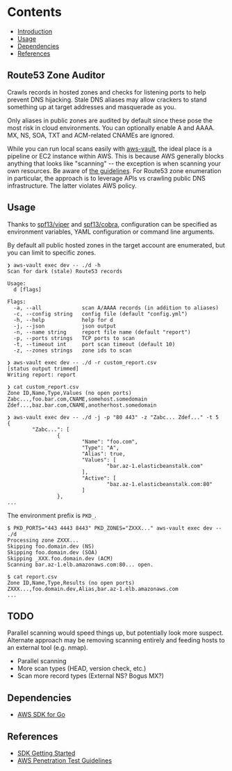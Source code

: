 # Contents

- [Introduction](#route53-zone-auditor)
- [Usage](#usage)
- [Dependencies](#dependencies)
- [References](#references)

## Route53 Zone Auditor

Crawls records in hosted zones and checks for listening ports to help
prevent DNS hijacking. Stale DNS aliases may allow crackers to stand
something up at target addresses and masquerade as you.

Only aliases in public zones are audited by default since these pose
the most risk in cloud environments. You can optionally enable A and
AAAA. MX, NS, SOA, TXT and ACM-related CNAMEs are ignored.

While you can run local scans easily with [aws-vault](https://github.com/99designs/aws-vault),
the ideal place is a pipeline or EC2 instance within AWS. This is
because AWS generally blocks anything that looks like "scanning" --
the exception is when scanning your own resources. Be aware of
[the guidelines](https://aws.amazon.com/security/penetration-testing).
For Route53 zone enumeration in particular, the approach is to leverage
APIs vs crawling public DNS infrastructure. The latter violates AWS policy.

## Usage

Thanks to [spf13/viper](https://github.com/spf13/viper) and
[spf13/cobra](https://github.com/spf13/cobra), configuration can be
specified as environment variables, YAML configuration or
command line arguments.

By default all public hosted zones in the target account are
enumerated, but you can limit to specific zones.

```console
❯ aws-vault exec dev -- ./d -h
Scan for dark (stale) Route53 records

Usage:
  d [flags]

Flags:
  -a, --all             scan A/AAAA records (in addition to aliases)
  -c, --config string   config file (default "config.yml")
  -h, --help            help for d
  -j, --json            json output
  -n, --name string     report file name (default "report")
  -p, --ports strings   TCP ports to scan
  -t, --timeout int     port scan timeout (default 10)
  -z, --zones strings   zone ids to scan

❯ aws-vault exec dev -- ./d -r custom_report.csv
[status output trimmed]
Writing report: report

❯ cat custom_report.csv
Zone ID,Name,Type,Values (no open ports)
Zabc...,foo.bar.com,CNAME,somehost.somedomain
Zdef...,baz.bar.com,CNAME,anotherhost.somedomain

❯ aws-vault exec dev -- ./d -j -p "80 443" -z "Zabc... Zdef..." -t 5
{
        "Zabc...": [
                {
                        "Name": "foo.com",
                        "Type": "A",
                        "Alias": true,
                        "Values": [
                                "bar.az-1.elasticbeanstalk.com"
                        ],
                        "Active": [
                                "baz.az-1.elasticbeanstalk.com:80"
                        ]
                },
...
```

The environment prefix is `PKD_`.

```console
$ PKD_PORTS="443 4443 8443" PKD_ZONES="ZXXX..." aws-vault exec dev -- ./d
Processing zone ZXXX...
Skipping foo.domain.dev (NS)
Skipping foo.domain.dev (SOA)
Skipping _XXX.foo.domain.dev (ACM)
Scanning bar.az-1.elb.amazonaws.com:80... open.

$ cat report.csv
Zone ID,Name,Type,Results (no open ports)
ZXXX...,foo.domain.dev,Alias,bar.az-1.elb.amazonaws.com
...
```

## TODO

Parallel scanning would speed things up, but potentially look more
suspect. Alternate approach may be removing scanning entirely and
feeding hosts to an external tool (e.g. nmap).

- Parallel scanning
- More scan types (HEAD, version check, etc.)
- Scan more record types (External NS? Bogus MX?)

## Dependencies

- [AWS SDK for Go](https://github.com/aws/aws-sdk-go-v2)

## References

- [SDK Getting Started](https://aws.github.io/aws-sdk-go-v2/docs/getting-started)
- [AWS Penetration Test Guidelines](https://aws.amazon.com/security/penetration-testing)
